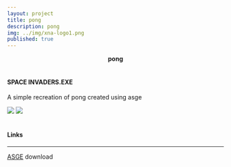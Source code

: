 ```yaml
---
layout: project
title: pong
description: pong
img: ../img/xna-logo1.png 
published: true
---
```


<center><b>pong</b></center><br/>

#### SPACE INVADERS.EXE
A simple recreation of pong created using asge

<!--<div class="img_row">
	<img class="col two" src="{{ site.baseurl }}/img/asge_01.png" alt="" title="example image"/>
	<img class="col one" src="{{ site.baseurl }}/img/asge_02.png" alt="" title="example image"/>
</div> -->

<div class="owl-carousel owl-theme">
<a href="{{ site.baseurl }}/img/asge_03.png" target="_blank"><img src="{{ site.baseurl }}/img/asge_03.png" /></a>
<a href="{{ site.baseurl }}/img/asge_04.png" target="_blank"><img src="{{ site.baseurl }}/img/asge_04.png" /></a>
</div>

<div class="col three caption">

</div>

<br/>

#### Links
----
[ASGE][asge] download

[asge]: https://github.com/UWEGames-ESD/pong-CWardee